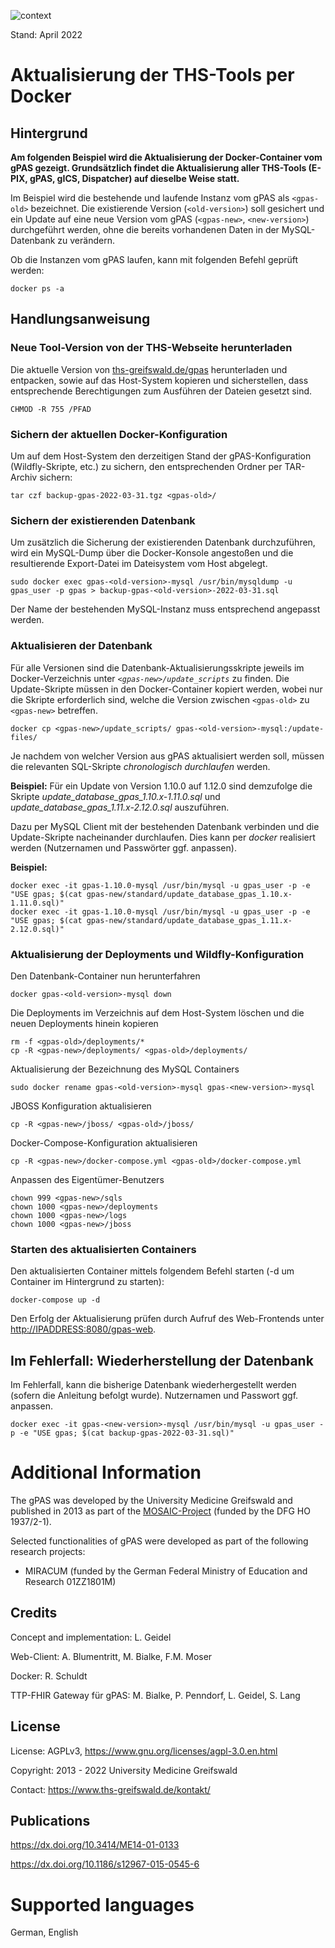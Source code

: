 ![context](https://www.ths-greifswald.de/wp-content/uploads/2019/01/Design-Logo-THS-deutsch-542.png)

Stand: April 2022

# Aktualisierung der THS-Tools per Docker

## Hintergrund

**Am folgenden Beispiel wird die Aktualisierung der Docker-Container vom gPAS gezeigt. Grundsätzlich findet die Aktualisierung aller THS-Tools (E-PIX, gPAS, gICS, Dispatcher) auf dieselbe Weise statt.**

Im Beispiel wird die bestehende und laufende Instanz vom gPAS als `<gpas-old>` bezeichnet. Die existierende Version (`<old-version>`) soll gesichert und ein Update auf eine neue Version vom gPAS (`<gpas-new>`, `<new-version>`) durchgeführt werden, ohne die bereits vorhandenen Daten in der MySQL-Datenbank zu verändern.

Ob die Instanzen vom gPAS laufen, kann mit folgenden Befehl geprüft werden:
```
docker ps -a
```

## Handlungsanweisung

### Neue  Tool-Version von der THS-Webseite herunterladen

Die aktuelle Version von [ths-greifswald.de/gpas](https://www.ths-greifswald.de/gpas) herunterladen und entpacken, sowie auf das Host-System kopieren und sicherstellen, dass entsprechende Berechtigungen zum Ausführen der Dateien gesetzt sind.

```
CHMOD -R 755 /PFAD
```

### Sichern der aktuellen Docker-Konfiguration

Um auf dem Host-System den derzeitigen Stand der gPAS-Konfiguration (Wildfly-Skripte, etc.) zu sichern, den entsprechenden Ordner per TAR-Archiv sichern:

```
tar czf backup-gpas-2022-03-31.tgz <gpas-old>/
```

### Sichern der existierenden Datenbank

Um zusätzlich die Sicherung der existierenden Datenbank durchzuführen, wird ein MySQL-Dump über die Docker-Konsole angestoßen und die resultierende Export-Datei im Dateisystem vom Host abgelegt.

```
sudo docker exec gpas-<old-version>-mysql /usr/bin/mysqldump -u gpas_user -p gpas > backup-gpas-<old-version>-2022-03-31.sql
```

Der Name der bestehenden MySQL-Instanz muss entsprechend angepasst werden.

### Aktualisieren der Datenbank

Für alle Versionen sind die Datenbank-Aktualisierungsskripte jeweils im Docker-Verzeichnis unter *`<gpas-new>/update_scripts`* zu finden. Die Update-Skripte müssen in den Docker-Container kopiert werden, wobei nur die Skripte erforderlich sind, welche die Version zwischen `<gpas-old>` zu `<gpas-new>` betreffen.

```
docker cp <gpas-new>/update_scripts/ gpas-<old-version>-mysql:/update-files/

```

Je nachdem von welcher Version aus gPAS aktualisiert werden soll, müssen die relevanten SQL-Skripte *chronologisch durchlaufen* werden.

**Beispiel:** Für ein Update von Version 1.10.0 auf 1.12.0 sind demzufolge die Skripte *update_database_gpas_1.10.x-1.11.0.sql* und *update_database_gpas_1.11.x-2.12.0.sql* auszuführen.

Dazu per MySQL Client mit der bestehenden Datenbank verbinden und die Update-Skripte nacheinander durchlaufen. Dies kann per *docker* realisiert werden (Nutzernamen und Passwörter ggf. anpassen).

**Beispiel:**

```
docker exec -it gpas-1.10.0-mysql /usr/bin/mysql -u gpas_user -p -e "USE gpas; $(cat gpas-new/standard/update_database_gpas_1.10.x-1.11.0.sql)"
docker exec -it gpas-1.10.0-mysql /usr/bin/mysql -u gpas_user -p -e "USE gpas; $(cat gpas-new/standard/update_database_gpas_1.11.x-2.12.0.sql)"
```

### Aktualisierung der Deployments und Wildfly-Konfiguration

Den Datenbank-Container nun herunterfahren

```
docker gpas-<old-version>-mysql down
```

Die Deployments im <gpas-old> Verzeichnis auf dem Host-System löschen und die neuen Deployments hinein kopieren

```
rm -f <gpas-old>/deployments/* 
cp -R <gpas-new>/deployments/ <gpas-old>/deployments/
```

Aktualisierung der Bezeichnung des MySQL Containers

```
sudo docker rename gpas-<old-version>-mysql gpas-<new-version>-mysql
```

JBOSS Konfiguration aktualisieren

```
cp -R <gpas-new>/jboss/ <gpas-old>/jboss/
```

Docker-Compose-Konfiguration aktualisieren

```
cp -R <gpas-new>/docker-compose.yml <gpas-old>/docker-compose.yml
```

Anpassen des Eigentümer-Benutzers

```
chown 999 <gpas-new>/sqls
chown 1000 <gpas-new>/deployments
chown 1000 <gpas-new>/logs
chown 1000 <gpas-new>/jboss
```

### Starten des aktualisierten Containers

Den aktualisierten Container mittels folgendem Befehl starten (-d um Container im Hintergrund zu starten):

```
docker-compose up -d
```

Den Erfolg der Aktualisierung prüfen durch Aufruf des Web-Frontends unter [http://IPADDRESS:8080/gpas-web](http://ipaddress:8080/gpas-web).

## Im Fehlerfall: Wiederherstellung der Datenbank

Im Fehlerfall, kann die bisherige Datenbank wiederhergestellt werden (sofern die Anleitung befolgt wurde). Nutzernamen und Passwort ggf. anpassen.

```
docker exec -it gpas-<new-version>-mysql /usr/bin/mysql -u gpas_user -p -e "USE gpas; $(cat backup-gpas-2022-03-31.sql)"
```

# Additional Information #

The gPAS was developed by the University Medicine Greifswald  and published in 2013 as part of the [MOSAIC-Project](https://ths-greifswald.de/mosaic "")  (funded by the DFG HO 1937/2-1).

Selected functionalities of gPAS were developed as part of the following research projects:
- MIRACUM (funded by the German Federal Ministry of Education and Research 01ZZ1801M)

## Credits ##
Concept and implementation: L. Geidel

Web-Client: A. Blumentritt, M. Bialke, F.M. Moser

Docker: R. Schuldt

TTP-FHIR Gateway für gPAS: M. Bialke, P. Penndorf, L. Geidel, S. Lang

## License ##
License: AGPLv3, https://www.gnu.org/licenses/agpl-3.0.en.html

Copyright: 2013 - 2022 University Medicine Greifswald

Contact: https://www.ths-greifswald.de/kontakt/

## Publications ##
https://dx.doi.org/10.3414/ME14-01-0133

https://dx.doi.org/10.1186/s12967-015-0545-6

# Supported languages #
German, English